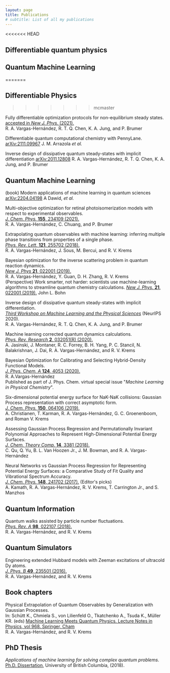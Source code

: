 ```yaml
---
layout: page
title: Publications
# subtitle: List of all my publications 
---
```


<<<<<<< HEAD
## Differentiable quantum physics

## Quantum Machine Learning
=======
## Differentiable Physics
>>>>>>> mcmaster

Fully differentiable optimization protocols for non-equilibrium steady states.\
[accepted in *New J. Phys.* (2021).](https://iopscience.iop.org/article/10.1088/1367-2630/ac395e)\
R. A. Vargas-Hernández, R. T. Q. Chen, K. A. Jung, and P. Brumer

Differentiable quantum computational chemistry with PennyLane.\
[arXiv:2111.09967](https://arxiv.org/pdf/2111.09967.pdf)
J. M. Arrazola *et al.*

Inverse design of dissipative quantum steady-states with implicit differentiation
[arXiv:2011.12808](https://arxiv.org/pdf/2011.12808)
R. A. Vargas-Hernández, R. T. Q. Chen, K. A. Jung, and P. Brumer

## Quantum Machine Learning

(book) Modern applications of machine learning in quantum sciences
[arXiv:2204.04198](https://arxiv.org/ftp/arxiv/papers/2204/2204.04198.pdf)
A Dawid, *et al.*

Multi-objective optimization for retinal photoisomerization models with respect to experimental observables.\
[*J. Chem. Phys.* **155**, 234109 (2021).](https://doi.org/10.1063/5.0060259)\
R. A. Vargas-Hernández, C. Chuang, and P. Brumer

Extrapolating quantum observables with machine learning: inferring multiple phase transitions from properties of a single phase.\
[*Phys. Rev. Lett.* **121**, 255702 (2018).](https://doi.org/10.1103/PhysRevLett.121.255702)\
R. A. Vargas-Hernández, J. Sous, M. Bercui, and R. V. Krems

Bayesian optimization for the inverse scattering problem in quantum reaction dynamics.\
[*New J. Phys* **21**, 022001 (2019).](https://iopscience.iop.org/article/10.1088/1367-2630/ab0099)\
 R. A. Vargas-Hernández, Y. Guan, D. H. Zhang, R. V. Krems\
(Perspective) Work smarter, not harder: scientists use machine-learning algorithms to streamline quantum chemistry calculations.
[*New J. Phys.* **21**, 022001 (2019).](https://iopscience.iop.org/article/10.1088/1367-2630/ab0611/met)
John L. Bohn

Inverse design of dissipative quantum steady-states with implicit differentiation.\
[*Third Workshop on Machine Learning and the Physical Sciences*](https://ml4physicalsciences.github.io/2020/files/NeurIPS_ML4PS_2020_101.pdf) (NeurIPS 2020).\
R. A. Vargas-Hernández, R. T. Q. Chen, K. A. Jung, and P. Brumer

Machine learning corrected quantum dynamics calculations.\
[*Phys. Rev. Research* **2**, 032051(R) (2020).](https://doi.org/10.1103/PhysRevResearch.2.032051)\
A. Jasinski, J. Montaner, R. C. Forrey, B. H. Yang, P. C. Stancil, N. Balakrishnan, J. Dai, R. A. Vargas-Hernández, and R. V. Krems

Bayesian Optimization for Calibrating and Selecting Hybrid-Density Functional Models.\
[*J. Phys. Chem. A* **124**, 4053 (2020).](https://doi.org/10.1021/acs.jpca.0c01375)\
R. A.Vargas-Hernández\
Published as part of J. Phys. Chem. virtual special issue "*Machine Learning in Physical Chemistry*".

Six-dimensional potential energy surface for NaK-NaK collisions: Gaussian Process representation with correct asymptotic form.  
[*J. Chem. Phys.* **150**, 064106 (2019).](https://doi.org/10.1063/1.5082740)\
  A. Christianen, T. Karman,  R. A. Vargas-Hernández, G. C. Groenenboom, and Roman V. Krems

Assessing Gaussian Process Regression and Permutationally Invariant Polynomial Approaches to Represent High-Dimensional Potential Energy Surfaces.\
[*J.  Chem. Theory Comp.* **14**, 3381 (2018).](https://pubs.acs.org/doi/10.1021/acs.jctc.8b00298)\
C. Qu, Q. Yu, B. L. Van Hoozen Jr., J. M. Bowman, and R. A. Vargas-Hernández

Neural Networks vs Gaussian Process Regression for Representing Potential Energy Surfaces: a Comparative Study of Fit Quality and Vibrational Spectrum Accuracy.\
[*J. Chem. Phys.* **148**, 241702 (2017).]({https://aip.scitation.org/doi/10.1063/1.5003074) (Editor's picks)\
A. Kamath, R. A. Vargas-Hernández, R. V. Krems, T. Carrington Jr., and S. Manzhos


## Quantum Information
Quantum walks assisted by particle number fluctuations.\
[*Phys. Rev. A* **98**, 022107 (2018).](https://journals.aps.org/pra/abstract/10.1103/PhysRevA.98.022107)\
R. A. Vargas-Hernández, and R. V. Krems

## Quantum Simulators
Engineering extended Hubbard models with Zeeman excitations of ultracold Dy atoms.\
[*J.  Phys. B* **49**, 235501 (2016).](http://iopscience.iop.org/article/10.1088/0953-4075/49/23/235501/meta)\
R. A. Vargas-Hernández, and R. V. Krems 

## Book chapters

Physical Extrapolation of Quantum Observables by Generalization with Gaussian Processes.\
In: Schütt K., Chmiela S., von Lilienfeld O., Tkatchenko A., Tsuda K., Müller KR. (eds) [Machine Learning Meets Quantum Physics. Lecture Notes in Physics, vol 968. Springer, Cham](ttps://doi.org/10.1007/978-3-030-40245-7_9)\
R. A. Vargas-Hernández, and R. V. Krems

## PhD Thesis
*Applications of machine learning for solving complex quantum problems*.\
[Ph.D. Dissertation](https://open.library.ubc.ca/collections/ubctheses/24/items/1.0375836), University of British Columbia,  (2018).



